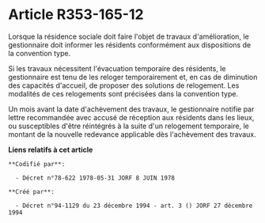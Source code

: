 # Article R353-165-12

Lorsque la résidence sociale doit faire l'objet de travaux d'amélioration, le gestionnaire doit informer les résidents
conformément aux dispositions de la convention type.

Si les travaux nécessitent l'évacuation temporaire des résidents, le gestionnaire est tenu de les reloger temporairement et,
en cas de diminution des capacités d'accueil, de proposer des solutions de relogement. Les modalités de ces relogements sont
précisées dans la convention type.

Un mois avant la date d'achèvement des travaux, le gestionnaire notifie par lettre recommandée avec accusé de réception aux
résidents dans les lieux, ou susceptibles d'être réintégrés à la suite d'un relogement temporaire, le montant de la nouvelle
redevance applicable dès l'achèvement des travaux.

**Liens relatifs à cet article**

	**Codifié par**:

	  - Décret n°78-622 1978-05-31 JORF 8 JUIN 1978

	**Créé par**:

	  - Décret n°94-1129 du 23 décembre 1994 - art. 3 () JORF 27 décembre 1994
